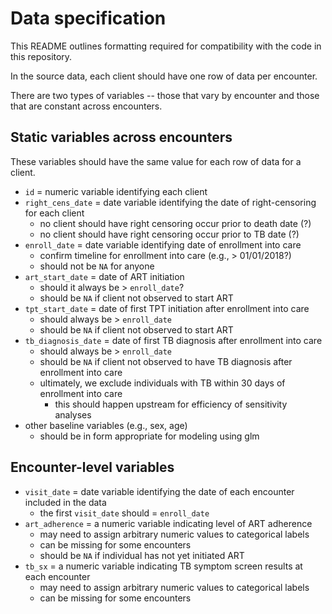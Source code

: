 # Data specification

This README outlines formatting required for compatibility 
with the code in this repository. 

In the source data, each client should have one row of data per encounter.

There are two types of variables -- those that vary by encounter
and those that are constant across encounters.

## Static variables across encounters

These variables should have the same value for each row of data for a client.

- `id` = numeric variable identifying each client
- `right_cens_date` = date variable identifying the date of right-censoring for each client
	- no client should have right censoring occur prior to death date (?)
	- no client should have right censoring occur prior to TB date (?)
- `enroll_date` = date variable identifying date of enrollment into care
	- confirm timeline for enrollment into care (e.g., > 01/01/2018?)
	- should not be `NA` for anyone
- `art_start_date` = date of ART initiation
	- should it always be > `enroll_date`?
	- should be `NA` if client not observed to start ART
- `tpt_start_date` = date of first TPT initiation after enrollment into care
	- should always be > `enroll_date`
	- should be `NA` if client not observed to start ART
- `tb_diagnosis_date` = date of first TB diagnosis after enrollment into care
	- should always be > `enroll_date`
	- should be `NA` if client not observed to have TB diagnosis after enrollment into care
	- ultimately, we exclude individuals with TB within 30 days of enrollment into care
		- this should happen upstream for efficiency of sensitivity analyses
- other baseline variables (e.g., sex, age) 
	- should be in form appropriate for modeling using glm

## Encounter-level variables

- `visit_date` = date variable identifying the date of each encounter included in the data
	- the first `visit_date` should = `enroll_date`
- `art_adherence` = a numeric variable indicating level of ART adherence
	- may need to assign arbitrary numeric values to categorical labels
	- can be missing for some encounters
	- should be `NA` if individual has not yet initiated ART 
- `tb_sx` = a numeric variable indicating TB symptom screen results at each encounter
	- may need to assign arbitrary numeric values to categorical labels
	- can be missing for some encounters
